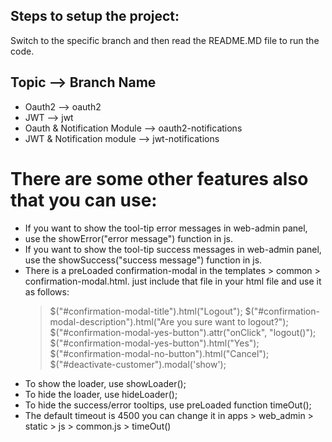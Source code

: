 ## Steps to setup the project:

Switch to the specific branch and then read the README.MD file to run the code.

  Topic --> Branch Name
-------------------------------------------------------------
- Oauth2                      --> oauth2
- JWT                         --> jwt
- Oauth & Notification Module --> oauth2-notifications
- JWT & Notification module   --> jwt-notifications

# There are some other features also that you can use:

 - If you want to show the tool-tip error messages in web-admin panel,
 - use the showError("error message") function in js.
 - If you want to show the tool-tip success messages in web-admin panel,
    use the showSuccess("success message") function in js.
 - There is a preLoaded confirmation-modal in the templates > common > confirmation-modal.html.
    just include that file in your html file and use it as follows:
    > $("#confirmation-modal-title").html("Logout");
    > $("#confirmation-modal-description").html("Are you sure want to logout?");
    > $("#confirmation-modal-yes-button").attr("onClick", "logout()");
    > $("#confirmation-modal-yes-button").html("Yes");
    > $("#confirmation-modal-no-button").html("Cancel");
    > $("#deactivate-customer").modal('show');
 - To show the loader, use showLoader();
 - To hide the loader, use hideLoader();
 - To hide the success/error tooltips, use preLoaded function timeOut();
 - The default timeout is 4500 you can change it in apps > web_admin > static > js > common.js > timeOut()
